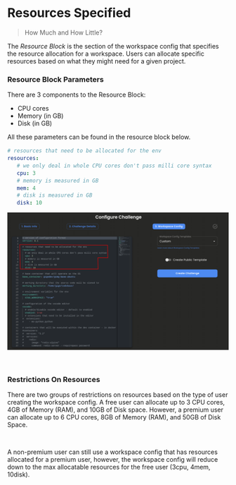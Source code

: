 # Resources Specified
>How Much and How Little?

The *Resource Block* is the section of the workspace config that specifies the resource allocation for a workspace. Users can allocate specific resources based on what they might need for a given project.


### **Resource Block Parameters**

There are 3 components to the Resource Block:
- CPU cores
- Memory (in GB)
- Disk (in GB)

All these parameters can be found in the resource block below.

```yaml
# resources that need to be allocated for the env
resources:
   # we only deal in whole CPU cores don't pass milli core syntax
   cpu: 3
   # memory is measured in GB
   mem: 4
   # disk is measured in GB
   disk: 10
```

![workspace_config_resource_block.png.svg](https://raw.githubusercontent.com/Gage-Technologies/gigo-documentation/master/workspace/resources_specified/workspace_config_resource_block.png.svg)

</br>

### **Restrictions On Resources**

There are two groups of restrictions on resources based on the type of user creating the workspace config. A free user can allocate up to 3 CPU cores, 4GB of Memory (RAM), and 10GB of Disk space. However, a premium user can allocate up to 6 CPU cores, 8GB of Memory (RAM), and 50GB of Disk Space.

</br>

A non-premium user can still use a workspace config that has resources allocated for a premium user, however, the workspace config will reduce down to the max allocatable resources for the free user (3cpu, 4mem, 10disk).

